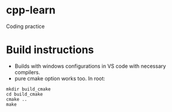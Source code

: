# cpp-learn
Coding practice

# Build instructions
- Builds with windows configurations in VS code with necessary compilers.
- pure cmake option works too. 
In root:
```
mkdir build_cmake
cd build_cmake
cmake ..
make
```